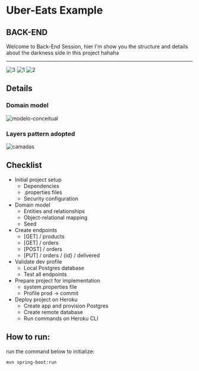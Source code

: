 # Uber-Eats Example
## BACK-END

Welcome to Back-End Session, hier I'm show you the structure and details about the darkness side in this project hahaha

-------------------------

![3](https://user-images.githubusercontent.com/59379254/103615178-e11c6800-4f08-11eb-9c72-75c64405859d.png)
![1](https://user-images.githubusercontent.com/59379254/103615180-e1b4fe80-4f08-11eb-8987-080de893bd34.png)
![2](https://user-images.githubusercontent.com/59379254/103615177-e083d180-4f08-11eb-858f-08dbecf40a29.png)

## Details
### Domain model
![modelo-conceitual](https://user-images.githubusercontent.com/59379254/103614771-242a0b80-4f08-11eb-9c73-deff3f990b48.png)

### Layers pattern adopted
![camadas](https://user-images.githubusercontent.com/59379254/103614806-3441eb00-4f08-11eb-800a-f69a21306064.png)

## Checklist
- Initial project setup
    - Dependencies
    - .properties files
    - Security configuration
- Domain model
    - Entities and relationships
    - Object-relational mapping
    - Seed
- Create endpoints
    - [GET] / products
    - [GET] / orders
    - [POST] / orders
    - [PUT] / orders / {id} / delivered
- Validate dev profile
    - Local Postgres database
    - Test all endpoints
- Prepare project for implementation
    - system.properties file
    - Profile prod -> commit
- Deploy project on Heroku
    - Create app and provision Postgres
    - Create remote database
    - Run commands on Heroku CLI
  
## How to run:
run the command below to initialize:
```
mvn spring-boot:run
```